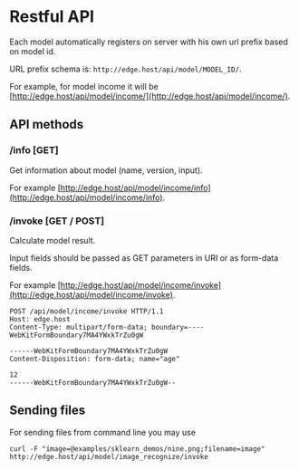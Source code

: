# Restful API
Each model automatically registers on server with his own url prefix based on model id.

URL prefix schema is: `http://edge.host/api/model/MODEL_ID/`.

For example, for model income 
it will be [http://edge.host/api/model/income/](http://edge.host/api/model/income/).

## API methods
### /info [GET]
Get information about model (name, version, input).

For example [http://edge.host/api/model/income/info](http://edge.host/api/model/income/info).

### /invoke [GET / POST]
Calculate model result.

Input fields should be passed as GET parameters in URI or as form-data fields.

For example [http://edge.host/api/model/income/invoke](http://edge.host/api/model/income/invoke).
```
POST /api/model/income/invoke HTTP/1.1
Host: edge.host
Content-Type: multipart/form-data; boundary=----WebKitFormBoundary7MA4YWxkTrZu0gW

------WebKitFormBoundary7MA4YWxkTrZu0gW
Content-Disposition: form-data; name="age"

12
------WebKitFormBoundary7MA4YWxkTrZu0gW--
```

## Sending files
For sending files from command line you may use 
```
curl -F "image=@examples/sklearn_demos/nine.png;filename=image"  http://edge.host/api/model/image_recognize/invoke
```